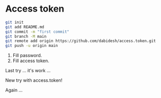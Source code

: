 # Access token

```bash
git init
git add README.md
git commit -m "first commit"
git branch -M main
git remote add origin https://github.com/dabidesh/access.token.git
git push -u origin main
```

1. Fill password.
2. Fill access token.

Last try ... it's work ...

New try with access.token!

Again ...


